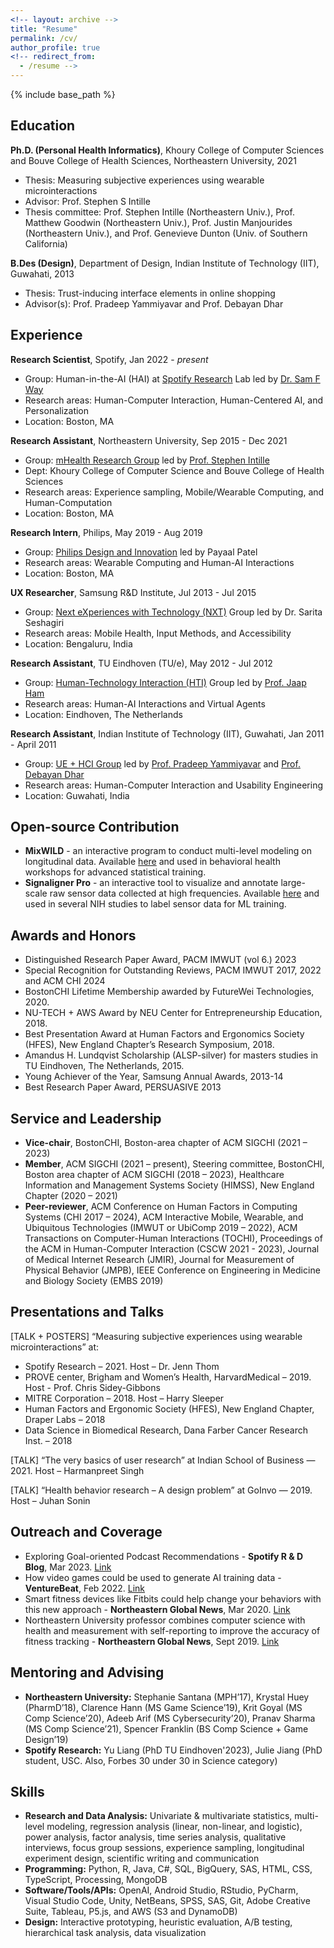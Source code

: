 ```yaml
---
<!-- layout: archive -->
title: "Resume"
permalink: /cv/
author_profile: true
<!-- redirect_from:
  - /resume -->
---
```


{% include base_path %}

Education
------
**Ph.D. (Personal Health Informatics)**, Khoury College of Computer Sciences and Bouve College of Health Sciences, Northeastern University, 2021
 * Thesis: Measuring subjective experiences using wearable microinteractions
 * Advisor: Prof. Stephen S Intille
 * Thesis committee: Prof. Stephen Intille (Northeastern Univ.), Prof. Matthew Goodwin (Northeastern Univ.), Prof. Justin Manjourides (Northeastern Univ.), and Prof. Genevieve Dunton (Univ. of Southern California)

**B.Des (Design)**, Department of Design, Indian Institute of Technology (IIT), Guwahati, 2013
* Thesis: Trust-inducing interface elements in online shopping
* Advisor(s): Prof. Pradeep Yammiyavar and Prof. Debayan Dhar

Experience
------
**Research Scientist**, Spotify, Jan 2022 - *present*
 * Group: Human-in-the-AI (HAI) at [Spotify Research](https://research.atspotify.com/) Lab led by [Dr. Sam F Way](http://samfway.com/)
 * Research areas: Human-Computer Interaction, Human-Centered AI, and Personalization
 * Location: Boston, MA

**Research Assistant**, Northeastern University, Sep 2015 - Dec 2021
 * Group: [mHealth Research Group](https://www.mhealthgroup.org/) led by [Prof. Stephen Intille](https://www.khoury.northeastern.edu/home/intille/)
 * Dept: Khoury College of Computer Science and Bouve College of Health Sciences
 * Research areas: Experience sampling, Mobile/Wearable Computing, and Human-Computation
 * Location: Boston, MA
 
**Research Intern**, Philips, May 2019 - Aug 2019
 * Group: [Philips Design and Innovation](https://www.philips.com/a-w/about/innovation/experience-design.html) led by Payaal Patel
 * Research areas: Wearable Computing and Human-AI Interactions
 * Location: Boston, MA
 
**UX Researcher**, Samsung R&D Institute, Jul 2013 - Jul 2015
 * Group: [Next eXperiences with Technology (NXT)](https://research.samsung.com/sri-b) Group led by Dr. Sarita Seshagiri
 * Research areas: Mobile Health, Input Methods, and Accessibility
 * Location: Bengaluru, India

**Research Assistant**, TU Eindhoven (TU/e), May 2012 - Jul 2012
 * Group: [Human-Technology Interaction (HTI)](https://www.tue.nl/en/research/research-groups/innovation-sciences/human-technology-interaction) Group led by [Prof. Jaap Ham](https://www.tue.nl/en/research/researchers/jaap-ham)
 * Research areas: Human-AI Interactions and Virtual Agents
 * Location: Eindhoven, The Netherlands

**Research Assistant**, Indian Institute of Technology (IIT), Guwahati, Jan 2011 - April 2011
 * Group: [UE + HCI Group](https://iitg.ac.in/uelab/) led by [Prof. Pradeep Yammiyavar](https://www.iitg.ac.in/design/portfolio/py/Prof.%20Pradeep%20Gururaj%20Yammiyavar%20_%20Department%20of%20Design.html) and [Prof. Debayan Dhar](https://www.iitg.ac.in/design/portfolio/DebayanDharWebsite/index.html)
 * Research areas: Human-Computer Interaction and Usability Engineering
 * Location: Guwahati, India
  
Open-source Contribution
------
* **MixWILD** - an interactive program to conduct multi-level modeling on longitudinal data. Available [here](https://reach-lab.github.io/MixWildGUI/) and used in behavioral health workshops for advanced statistical training.
* **Signaligner Pro** - an interactive tool to visualize and annotate large-scale raw sensor data collected at high frequencies. Available [here](https://signaligner.org/) and used in several NIH studies to label sensor data for ML training.

Awards and Honors
------
* Distinguished Research Paper Award, PACM IMWUT (vol 6.) 2023  
* Special Recognition for Outstanding Reviews, PACM IMWUT 2017, 2022 and ACM CHI 2024
* BostonCHI Lifetime Membership awarded by FutureWei Technologies, 2020.
* NU-TECH + AWS Award by NEU Center for Entrepreneurship Education, 2018.
* Best Presentation Award at Human Factors and Ergonomics Society (HFES), New England Chapter’s Research Symposium, 2018.
* Amandus H. Lundqvist Scholarship (ALSP-silver) for masters studies in TU Eindhoven, The Netherlands, 2015.
* Young Achiever of the Year, Samsung Annual Awards, 2013-14
* Best Research Paper Award, PERSUASIVE 2013

Service and Leadership
------
* **Vice-chair**, BostonCHI, Boston-area chapter of ACM SIGCHI (2021 – 2023)
* **Member**, ACM SIGCHI (2021 – present), Steering committee, BostonCHI, Boston area chapter of ACM SIGCHI (2018 – 2023), Healthcare Information and Management Systems Society (HIMSS), New England Chapter (2020 – 2021)
* **Peer-reviewer**, ACM Conference on Human Factors in Computing Systems (CHI 2017 – 2024), ACM Interactive Mobile, Wearable, and Ubiquitous Technologies (IMWUT or UbiComp 2019 – 2022), ACM Transactions on Computer-Human Interactions (TOCHI),  Proceedings of the ACM in Human-Computer Interaction (CSCW 2021 - 2023), Journal of Medical Internet Research (JMIR), Journal for Measurement of Physical Behavior (JMPB), IEEE Conference on Engineering in Medicine and Biology Society (EMBS 2019)

Presentations and Talks
------
[TALK + POSTERS] “Measuring subjective experiences using wearable microinteractions” at:
* Spotify Research – 2021. Host – Dr. Jenn Thom
* PROVE center, Brigham and Women’s Health, HarvardMedical – 2019. Host - Prof. Chris Sidey-Gibbons
* MITRE Corporation – 2018. Host – Harry Sleeper
* Human Factors and Ergonomic Society (HFES), New England Chapter, Draper Labs – 2018
* Data Science in Biomedical Research, Dana Farber Cancer Research Inst. – 2018
  
[TALK] “The very basics of user research” at Indian School of Business — 2021. Host – Harmanpreet Singh

[TALK] “Health behavior research – A design problem” at GoInvo — 2019. Host – Juhan Sonin

Outreach and Coverage
------
* Exploring Goal-oriented Podcast Recommendations - **Spotify R & D Blog**, Mar 2023. [Link](https://research.atspotify.com/2023/03/exploring-goal-oriented-podcast-recommendations/)
* How video games could be used to generate AI training data - **VentureBeat**, Feb 2022. [Link](https://venturebeat.com/ai/how-video-games-could-be-used-to-generate-ai-training-data/)
* Smart fitness devices like Fitbits could help change your behaviors with this new approach - **Northeastern Global News**, Mar 2020. [Link](https://news.northeastern.edu/litmus/smart-fitness-devices-like-fitbits-could-help-change-your-behaviors-with-this-new-approach/)
* Northeastern University professor combines computer science with health and measurement with self-reporting to improve the accuracy of fitness tracking - **Northeastern Global News**, Sept 2019. [Link](https://news.northeastern.edu/2019/09/05/northeastern-university-professor-combines-computer-science-with-health-and-measurement-with-self-reporting-to-improve-accuracy-of-fitness-tracking/)

Mentoring and Advising
------
* **Northeastern University:** Stephanie Santana (MPH’17), Krystal Huey (PharmD’18), Clarence Hann (MS Game Science’19), Krit Goyal (MS Comp Science’20), Adeeb Arif (MS Cybersecurity’20), Pranav Sharma (MS Comp Science’21), Spencer Franklin (BS Comp Science + Game Design’19)
* **Spotify Research:** Yu Liang (PhD TU Eindhoven'2023), Julie Jiang (PhD student, USC. Also, Forbes 30 under 30 in Science category)

Skills
------
* **Research and Data Analysis:** Univariate & multivariate statistics, multi-level modeling, regression analysis (linear, non-linear, and logistic), power analysis, factor analysis, time series analysis, qualitative interviews, focus group sessions, experience sampling, longitudinal experiment design, scientific writing and communication
* **Programming:** Python, R, Java, C#, SQL, BigQuery, SAS, HTML, CSS, TypeScript, Processing, MongoDB
* **Software/Tools/APIs:** OpenAI, Android Studio, RStudio, PyCharm, Visual Studio Code, Unity, NetBeans, SPSS, SAS, Git, Adobe Creative Suite, Tableau, P5.js, and AWS (S3 and DynamoDB)
* **Design:** Interactive prototyping, heuristic evaluation, A/B testing, hierarchical task analysis, data visualization
